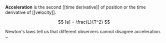 **Acceleration** is the second [[time derivative]] of position or the time derivative of [[velocity]].

$$
[a] = \frac{L}{T^2}
$$

Newton's laws tell us that different observers cannot disagree acceleration. $\smile$